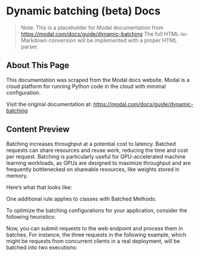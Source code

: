# Dynamic batching (beta) Docs

> Note: This is a placeholder for Modal documentation from https://modal.com/docs/guide/dynamic-batching
> The full HTML-to-Markdown conversion will be implemented with a proper HTML parser.

## About This Page

This documentation was scraped from the Modal docs website. Modal is a cloud platform for running Python code in the cloud with minimal configuration.

Visit the original documentation at: https://modal.com/docs/guide/dynamic-batching

## Content Preview

Batching increases throughput at a potential cost to latency.
Batched requests can share resources and reuse work, reducing the time and cost per request.
Batching is particularly useful for GPU-accelerated machine learning workloads,
as GPUs are designed to maximize throughput and are frequently bottlenecked on shareable resources,
like weights stored in memory.

Here’s what that looks like:

One additional rule applies to classes with Batched Methods:

To optimize the batching configurations for your application, consider the following heuristics:

Now, you can submit requests to the web endpoint and process them in batches. For instance, the three requests
in the following example, which might be requests from concurrent clients in a real deployment,
will be batched into two executions:

